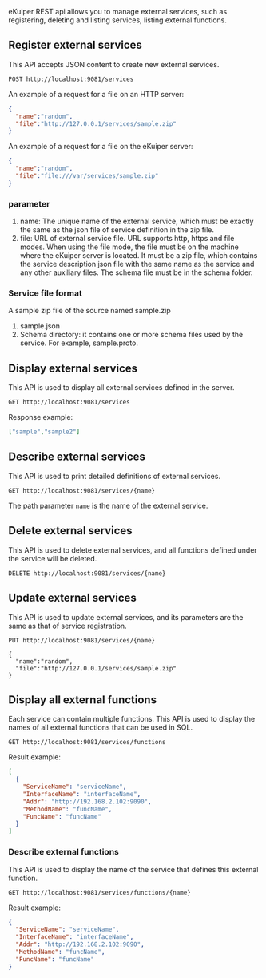 eKuiper REST api allows you to manage external services, such as registering, deleting and listing services, listing external functions.

## Register external services

This API accepts JSON content to create new external services.

```shell
POST http://localhost:9081/services
```

An example of a request for a file on an HTTP server:

```json
{
  "name":"random",
  "file":"http://127.0.0.1/services/sample.zip"
}
```

An example of a request for a file on the eKuiper server:

```json
{
  "name":"random",
  "file":"file:///var/services/sample.zip"
}
```

### parameter

1. name: The unique name of the external service, which must be exactly the same as the json file of service definition in the zip file.
2. file: URL of external service file. URL supports http, https and file modes. When using the file mode, the file must be on the machine where the eKuiper server is located. It must be a zip file, which contains the service description json file with the same name as the service and any other auxiliary files. The schema file must be in the schema folder.

### Service file format

A sample zip file of the source named sample.zip

1. sample.json
2. Schema directory: it contains one or more schema files used by the service. For example, sample.proto.

## Display external services

This API is used to display all external services defined in the server.

```shell
GET http://localhost:9081/services
```

Response example:

```json
["sample","sample2"]
```

## Describe external services

This API is used to print detailed definitions of external services.

```shell
GET http://localhost:9081/services/{name}
```

The path parameter `name` is the name of the external service.

## Delete external services

This API is used to delete external services, and all functions defined under the service will be deleted.

```shell
DELETE http://localhost:9081/services/{name}
```

## Update external services

This API is used to update external services, and its parameters are the same as that of service registration.

```shell
PUT http://localhost:9081/services/{name}

{
  "name":"random",
  "file":"http://127.0.0.1/services/sample.zip"
}
```

## Display all external functions

Each service can contain multiple functions. This API is used to display the names of all external functions that can be used in SQL.

```shell
GET http://localhost:9081/services/functions
```

Result example:

```json
[
  {
    "ServiceName": "serviceName",
    "InterfaceName": "interfaceName",
    "Addr": "http://192.168.2.102:9090",
    "MethodName": "funcName",
    "FuncName": "funcName"
  }
]
```

### Describe external functions

This API is used to display the name of the service that defines this external function.

```shell
GET http://localhost:9081/services/functions/{name}
```

Result example:

```json
{
  "ServiceName": "serviceName",
  "InterfaceName": "interfaceName",
  "Addr": "http://192.168.2.102:9090",
  "MethodName": "funcName",
  "FuncName": "funcName"
}
```
